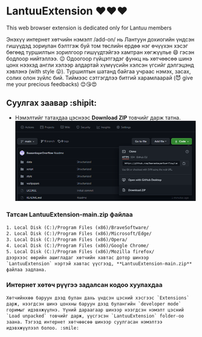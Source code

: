 # LantuuExtension :heart::heart::heart:
This web browser extension is dedicated only for Lantuu members

Энэхүү интернет хөтчийн нэмэлт /add-on/ нь Лантуун дохиогийн үндсэн гишүүдэд зориулан бэлтгэж буй том төслийн ердөө нэг өчүүхэн хэсэг бөгөөд туршилтын зорилгоор гишүүдтэйгээ хамтран хөгжүүлье :smile: гэсэн бодлоор нийтэллээ. :wink:
Одоогоор гүйцэтгэдэг функц нь хөтчөөсөө шинэ цонх нээхэд англи хэлээр алдартай хүмүүсийн хэлсэн үгсийг дэлгэцэнд хэвлэнэ (with style :stuck_out_tongue:). Туршилтын шатанд байгаа учраас нэмэх, засах, солих олон зүйлс бий. Тиймээс сэтгэгдлээ битгий харамлаарай (:smiling_imp: give me your precious feedbacks) :blush::kissing_heart::heart_eyes:

## Суулгах заавар :shipit:
- Нэмэлтийг татахдаа цэснээс **Download ZIP** товчийг дарж татна. 
![Github window](./images/githubMenu.png)
### Татсан **LantuuExtension-main.zip** файлаа 
    1. Local Disk (C:)/Program Files (x86)/BraveSoftware/
    2. Local Disk (C:)/Program Files (x86)/Microsoft/Edge/
    3. Local Disk (C:)/Program Files (x86)/Opera/
    4. Local Disk (C:)/Program Files (x86)/Google Chrome/
    5. Local Disk (C:)/Program Files (x86)/Mozilla firefox/
    дээрхээс өөрийн ашигладаг хөтчийн хавтас дотор шинээр `LantuuExtension` нэртэй хавтас үүсгээд, **LantuuExtension-main.zip** файлаа задлана.
### Интернет хөтөч рүүгээ задалсан кодоо хуулахдаа

    Хөтчийнхөө баруун дээд булан дахь үндсэн цэсний хэсгээс `Extensions` дарж, нээгдсэн шинэ цонхны баруун дээд булангийн `developer mode` горимыг идэвхжүүлнэ. Үүний дараагаар шинээр нээгдсэн нэмэлт цэсний `Load unpacked` товчийг дарж, үүсгэсэн `LantuuExtension` folder-оо заана. Тэгээд интернет хөтчөөсөө шинээр суулгасан нэмэлтээ идэвхжүүлээл болоо. :smile:




